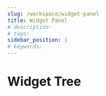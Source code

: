 ```yaml
---
slug: /workspace/widget-panel
title: Widget Panel 
# description: 
# tags: 
sidebar_position: 1
# keywords: 
---
```


# Widget Tree